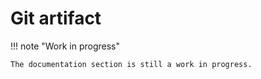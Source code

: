 # Git artifact

!!! note "Work in progress"

    The documentation section is still a work in progress.
